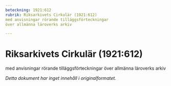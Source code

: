 ```yaml
---
beteckning: 1921:612
rubrik: Riksarkivets Cirkulär (1921:612)
med anvisningar rörande tilläggsförteckningar 
över allmänna läroverks arkiv

---
```

# Riksarkivets Cirkulär (1921:612)
med anvisningar rörande tilläggsförteckningar 
över allmänna läroverks arkiv

*Detta dokument har inget innehåll i originalformatet.*